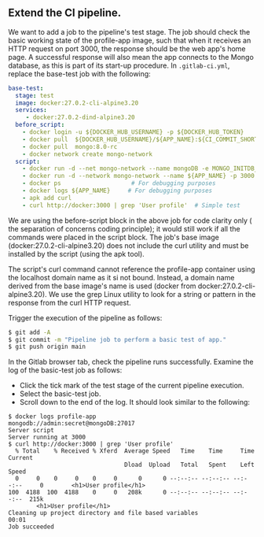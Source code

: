 ##  Extend the CI pipeline.

We want to add a job to the pipeline's test stage. The job should check the basic working state of the profile-app image, such that when it receives an HTTP request on port 3000, the response should be the web app's home page. A successful response will also mean the app connects to the Mongo database, as this is part of its start-up procedure. In `.gitlab-ci.yml`, replace the base-test job with the following:
~~~yaml
base-test:
  stage: test
  image: docker:27.0.2-cli-alpine3.20
  services: 
     - docker:27.0.2-dind-alpine3.20
  before_script:
    - docker login -u ${DOCKER_HUB_USERNAME} -p ${DOCKER_HUB_TOKEN}
    - docker pull  ${DOCKER_HUB_USERNAME}/${APP_NAME}:${CI_COMMIT_SHORT_SHA}  
    - docker pull  mongo:8.0-rc 
    - docker network create mongo-network
  script: 
    - docker run -d --net mongo-network --name mongoDB -e MONGO_INITDB_ROOT_USERNAME=admin -e MONGO_INITDB_ROOT_PASSWORD=secret  mongo:8.0-rc 
    - docker run -d --network mongo-network --name ${APP_NAME} -p 3000:3000 -e MONGO_PASS=secret -e MONGO_HOST=mongoDB ${DOCKER_HUB_USERNAME}/${APP_NAME}:${CI_COMMIT_SHORT_SHA}
    - docker ps                    # For debugging purposes
    - docker logs ${APP_NAME}     # For debugging purposes
    - apk add curl
    - curl http://docker:3000 | grep 'User profile'  # Simple test
~~~
We are using the before-script block in the above job for code clarity only ( the separation of concerns coding principle); it would still work if all the commands were placed in the script block. The job's base image (docker:27.0.2-cli-alpine3.20) does not include the curl utility and must be installed by the script (using the apk tool).

The script's curl command cannot reference the profile-app container using the localhost domain name as it si not bound. Instead, a domain name derived from the base image's name is used (docker from docker:27.0.2-cli-alpine3.20). We use the grep Linux utility to look for a string or pattern in the response from the curl HTTP request. 

Trigger the execution of the pipeline as follows:
~~~bash
$ git add -A
$ git commit -m "Pipeline job to perform a basic test of app."
$ git push origin main
~~~
In the Gitlab browser tab, check the pipeline runs successfully. Examine the log of the basic-test job as follows:

+ Click the tick mark of the test stage of the current pipeline execution.
+ Select the basic-test job.
+ Scroll down to the end of the log. It should look similar to the following:

~~~
$ docker logs profile-app
mongodb://admin:secret@mongoDB:27017
Server script
Server running at 3000
$ curl http://docker:3000 | grep 'User profile'
  % Total    % Received % Xferd  Average Speed   Time    Time     Time  Current
                                 Dload  Upload   Total   Spent    Left  Speed
  0     0    0     0    0     0      0      0 --:--:-- --:--:-- --:--:--     0        <h1>User profile</h1>
100  4188  100  4188    0     0   208k      0 --:--:-- --:--:-- --:--:--  215k
        <h1>User profile</h1>
Cleaning up project directory and file based variables
00:01
Job succeeded
~~~